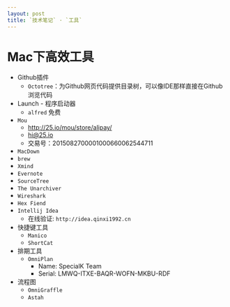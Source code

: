 ```yaml
---
layout: post
title: `技术笔记` · `工具`
---
```


# Mac下高效工具

- Github插件
	- `Octotree`：为Github网页代码提供目录树，可以像IDE那样直接在Github浏览代码
- Launch - 程序启动器
	- `alfred` 免费
- `Mou`
	- http://25.io/mou/store/alipay/
	- hi@25.io
	- 交易号：2015082700001000660062544711
- `MacDown`
- `brew`
- `Xmind`
- `Evernote`
- `SourceTree`
- `The Unarchiver`
- `Wireshark`
- `Hex Fiend`
- `Intellij Idea`
	- 在线验证: `http://idea.qinxi1992.cn`
- 快捷键工具
	- `Manico`
	- `ShortCat`
- 排期工具
	- `OmniPlan`
   		- Name: SpecialK Team
		- Serial: LMWQ-ITXE-BAQR-WOFN-MKBU-RDF
- 流程图
	- `OmniGraffle`
	- `Astah`
